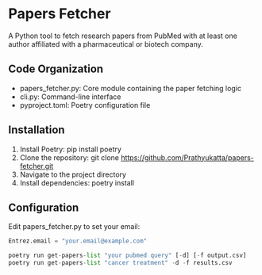 # Papers Fetcher

A Python tool to fetch research papers from PubMed with at least one author affiliated with a pharmaceutical or biotech company.

## Code Organization

- papers_fetcher.py: Core module containing the paper fetching logic
- cli.py: Command-line interface
- pyproject.toml: Poetry configuration file

## Installation

1. Install Poetry: pip install poetry
2. Clone the repository: git clone https://github.com/Prathyukatta/papers-fetcher.git
3. Navigate to the project directory
4. Install dependencies: poetry install

## Configuration

Edit papers_fetcher.py to set your email:
```python
Entrez.email = "your.email@example.com"

poetry run get-papers-list "your pubmed query" [-d] [-f output.csv]
poetry run get-papers-list "cancer treatment" -d -f results.csv
